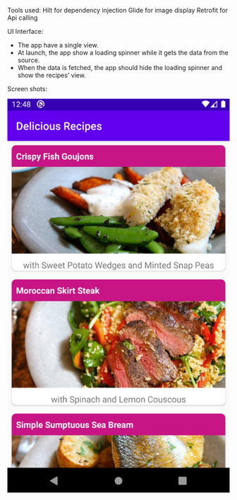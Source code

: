 

Tools used:
Hilt for dependency injection
Glide for image display
Retrofit for Api calling

UI Interface:
- The app have a single view.
- At launch, the app show a loading spinner while it gets the data from the source. 
- When the data is fetched, the app should hide the loading spinner and show the recipes’ view.

Screen shots:

![alt text](https://github.com/ramav2389/MVVMWithHilt/blob/main/task2/src/main/res/drawable/screen_shot.png)


